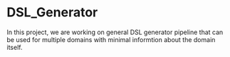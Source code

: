 # DSL_Generator
In this project, we are working on general DSL generator pipeline that can be used for multiple domains with minimal informtion about the domain itself.
